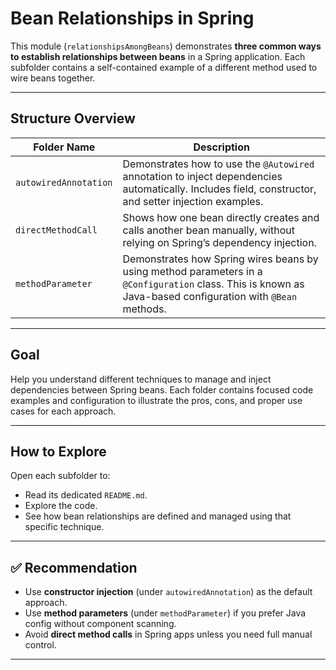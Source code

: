 # Bean Relationships in Spring

This module (`relationshipsAmongBeans`) demonstrates **three common ways to establish relationships between beans** in a Spring application. Each subfolder contains a self-contained example of a different method used to wire beans together.

---

## Structure Overview

| Folder Name             | Description                                                                 |
|-------------------------|-----------------------------------------------------------------------------|
| `autowiredAnnotation`   | Demonstrates how to use the `@Autowired` annotation to inject dependencies automatically. Includes field, constructor, and setter injection examples. |
| `directMethodCall`      | Shows how one bean directly creates and calls another bean manually, without relying on Spring’s dependency injection. |
| `methodParameter`       | Demonstrates how Spring wires beans by using method parameters in a `@Configuration` class. This is known as Java-based configuration with `@Bean` methods. |

---

## Goal

Help you understand different techniques to manage and inject dependencies between Spring beans. Each folder contains focused code examples and configuration to illustrate the pros, cons, and proper use cases for each approach.

---

## How to Explore

Open each subfolder to:
- Read its dedicated `README.md`.
- Explore the code.
- See how bean relationships are defined and managed using that specific technique.

---

## ✅ Recommendation

- Use **constructor injection** (under `autowiredAnnotation`) as the default approach.
- Use **method parameters** (under `methodParameter`) if you prefer Java config without component scanning.
- Avoid **direct method calls** in Spring apps unless you need full manual control.

---
